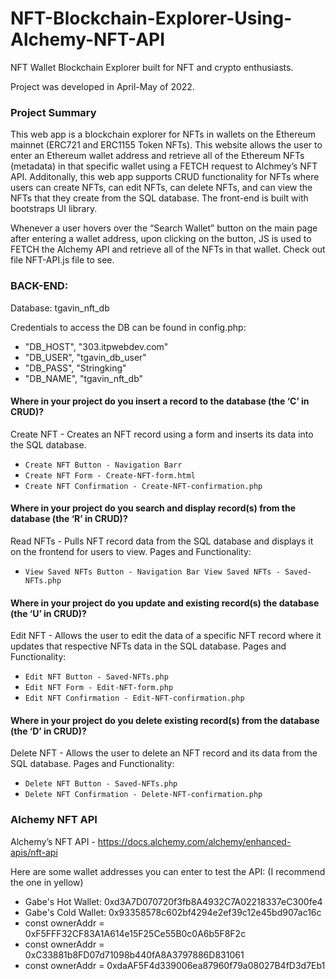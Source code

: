 # NFT-Blockchain-Explorer-Using-Alchemy-NFT-API

NFT Wallet Blockchain Explorer built for NFT and crypto enthusiasts.

Project was developed in April-May of 2022.

### Project Summary
This web app is a blockchain explorer for NFTs in wallets on the Ethereum mainnet (ERC721 and ERC1155 Token NFTs). This website allows the user to enter an Ethereum wallet address and retrieve all of the Ethereum NFTs (metadata) in that specific wallet using a FETCH request to Alchmey’s NFT API. Additonally, this web app supports CRUD functionality for NFTs where users can create NFTs, can edit NFTs, can delete NFTs, and can view the NFTs that they create from the SQL database. The front-end is built with bootstraps UI library.

Whenever a user hovers over the “Search Wallet” button on the main page after entering a wallet address, upon clicking on the button, JS is used to FETCH the Alchemy API and retrieve all of the NFTs in that wallet. Check out file NFT-API.js file to see.

### BACK-END:
Database: tgavin_nft_db

Credentials to access the DB can be found in config.php:
- "DB_HOST", "303.itpwebdev.com"
- "DB_USER", "tgavin_db_user"
- "DB_PASS", "Stringking" 
- "DB_NAME", "tgavin_nft_db"

#### Where in your project do you insert a record to the database (the ‘C’ in CRUD)?
Create NFT - Creates an NFT record using a form and inserts its data into the SQL database.
- `Create NFT Button - Navigation Barr`
- `Create NFT Form - Create-NFT-form.html`
- `Create NFT Confirmation - Create-NFT-confirmation.php`

#### Where in your project do you search and display record(s) from the database (the ‘R’ in CRUD)?
Read NFTs - Pulls NFT record data from the SQL database and displays it on the frontend for users to view.
Pages and Functionality:
- `View Saved NFTs Button - Navigation Bar View Saved NFTs - Saved-NFTs.php`

#### Where in your project do you update and existing record(s) the database (the ‘U’ in CRUD)?
Edit NFT - Allows the user to edit the data of a specific NFT record where it updates that respective NFTs data in the SQL database.
Pages and Functionality:
- `Edit NFT Button - Saved-NFTs.php`
- `Edit NFT Form - Edit-NFT-form.php`
- `Edit NFT Confirmation - Edit-NFT-confirmation.php`

#### Where in your project do you delete existing record(s) from the database (the ‘D’ in CRUD)?
Delete NFT - Allows the user to delete an NFT record and its data from the SQL database.
Pages and Functionality:
- `Delete NFT Button - Saved-NFTs.php`
- `Delete NFT Confirmation - Delete-NFT-confirmation.php`

### Alchemy NFT API
Alchemy’s NFT API - https://docs.alchemy.com/alchemy/enhanced-apis/nft-api

Here are some wallet addresses you can enter to test the API: (I recommend the one in yellow)
- Gabe's Hot Wallet: 0xd3A7D070720f3fb8A4932C7A02218337eC300fe4
- Gabe's Cold Wallet: 0x93358578c602bf4294e2ef39c12e45bd907ac16c
- const ownerAddr = 0xF5FFF32CF83A1A614e15F25Ce55B0c0A6b5F8F2c
- const ownerAddr = 0xC33881b8FD07d71098b440fA8A3797886D831061
- const ownerAddr = 0xdaAF5F4d339006ea87960f79a08027B4fD3d7Eb1
